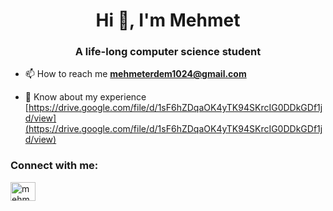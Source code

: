 <h1 align="center">Hi 👋, I'm Mehmet</h1>
<h3 align="center">A life-long computer science student</h3>

- 📫 How to reach me **mehmeterdem1024@gmail.com**

- 📄 Know about my experience [https://drive.google.com/file/d/1sF6hZDqaOK4yTK94SKrcIG0DDkGDf1jd/view](https://drive.google.com/file/d/1sF6hZDqaOK4yTK94SKrcIG0DDkGDf1jd/view)

<h3 align="left">Connect with me:</h3>
<p align="left">
<a href="https://linkedin.com/in/mehmetfatiherdem" target="blank"><img align="center" src="https://raw.githubusercontent.com/rahuldkjain/github-profile-readme-generator/master/src/images/icons/Social/linked-in-alt.svg" alt="mehmetfatiherdem" height="30" width="40" /></a>
</p>
